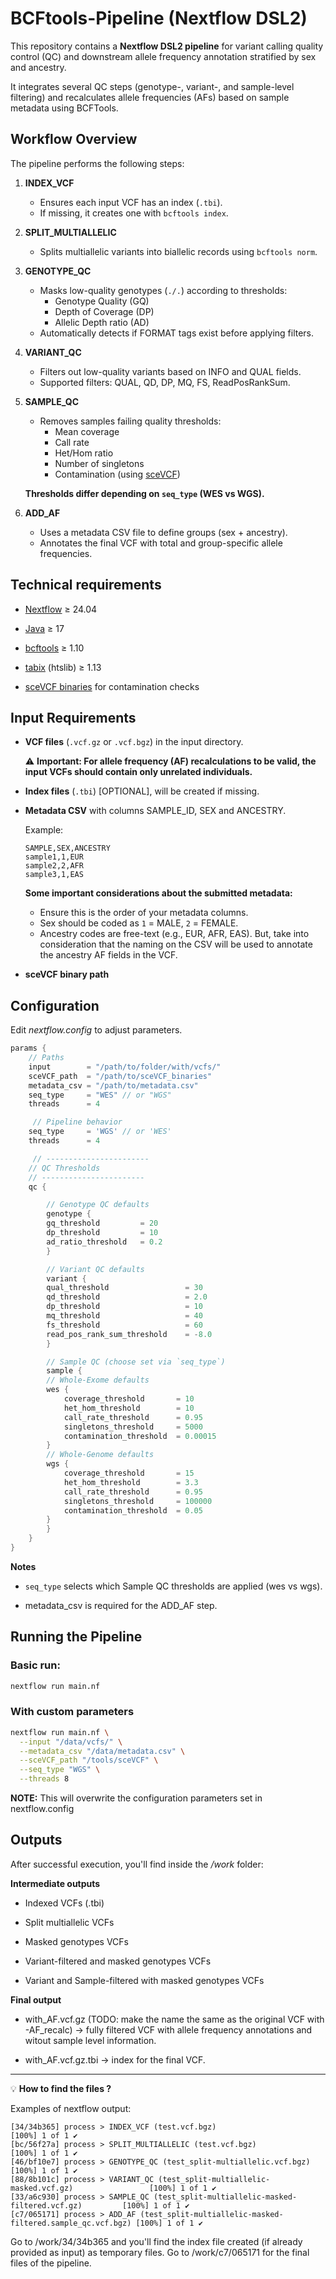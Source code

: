 # BCFtools-Pipeline (Nextflow DSL2)

This repository contains a **Nextflow DSL2 pipeline** for variant calling quality control (QC) and downstream allele frequency annotation stratified by sex and ancestry.  

It integrates several QC steps (genotype-, variant-, and sample-level filtering) and recalculates allele frequencies (AFs) based on sample metadata using BCFTools. 



## Workflow Overview

The pipeline performs the following steps:

1. **INDEX_VCF**  
   - Ensures each input VCF has an index (`.tbi`).  
   - If missing, it creates one with `bcftools index`.

2. **SPLIT_MULTIALLELIC**  
   - Splits multiallelic variants into biallelic records using `bcftools norm`.

3. **GENOTYPE_QC**  
   - Masks low-quality genotypes (`./.`) according to thresholds:
     - Genotype Quality (GQ)
     - Depth of Coverage (DP)
     - Allelic Depth ratio (AD)  
   - Automatically detects if FORMAT tags exist before applying filters.

4. **VARIANT_QC**  
   - Filters out low-quality variants based on INFO and QUAL fields.  
   - Supported filters: QUAL, QD, DP, MQ, FS, ReadPosRankSum.

5. **SAMPLE_QC**  
   - Removes samples failing quality thresholds:
     - Mean coverage
     - Call rate
     - Het/Hom ratio
     - Number of singletons
     - Contamination (using [sceVCF](https://github.com/HTGenomeAnalysisUnit/SCE-VCF))  

   **Thresholds differ depending on `seq_type` (WES vs WGS).**

6. **ADD_AF**  
   - Uses a metadata CSV file to define groups (sex + ancestry).  
   - Annotates the final VCF with total and group-specific allele frequencies.

## Technical requirements 

- [Nextflow](https://nextflow.io/docs/latest/install.html) ≥ 24.04

- [Java](https://www.oracle.com/es/java/technologies/downloads/) ≥ 17

- [bcftools](https://samtools.github.io/bcftools/howtos/install.html) ≥ 1.10

- [tabix](https://www.htslib.org/doc/tabix.html) (htslib) ≥ 1.13

- [sceVCF binaries](https://github.com/HTGenomeAnalysisUnit/SCE-VCF/releases/tag/v0.1.3) for contamination checks

## Input Requirements

- **VCF files** (`.vcf.gz` or `.vcf.bgz`) in the input directory.  

    ⚠️ **Important: For allele frequency (AF) recalculations to be valid, the input VCFs should contain only unrelated individuals.**

- **Index files** (`.tbi`) [OPTIONAL], will be created if missing.  
- **Metadata CSV** with columns SAMPLE_ID, SEX and ANCESTRY.

    Example: 
    ```
    SAMPLE,SEX,ANCESTRY
    sample1,1,EUR
    sample2,2,AFR
    sample3,1,EAS
    ```
    **Some important considerations about the submitted metadata:** 
    
    - Ensure this is the order of your metadata columns.
    - Sex should be coded as `1` = MALE, `2` = FEMALE.  
    - Ancestry codes are free-text (e.g., EUR, AFR, EAS). But, take into consideration that the naming on the CSV will be used to annotate the ancestry AF fields in the VCF. 


- **sceVCF binary path** 

## Configuration 

Edit *nextflow.config* to adjust parameters. 

```groovy
params {
    // Paths
    input        = "/path/to/folder/with/vcfs/"
    sceVCF_path  = "/path/to/sceVCF_binaries"
    metadata_csv = "/path/to/metadata.csv"
    seq_type     = "WES" // or "WGS"
    threads      = 4

     // Pipeline behavior
    seq_type     = 'WGS' // or 'WES'
    threads      = 4

     // -----------------------
    // QC Thresholds
    // -----------------------
    qc {

        // Genotype QC defaults 
        genotype {
        gq_threshold         = 20
        dp_threshold         = 10
        ad_ratio_threshold   = 0.2
        }

        // Variant QC defaults
        variant {
        qual_threshold                 = 30
        qd_threshold                   = 2.0
        dp_threshold                   = 10
        mq_threshold                   = 40
        fs_threshold                   = 60
        read_pos_rank_sum_threshold    = -8.0
        }

        // Sample QC (choose set via `seq_type`)
        sample {
        // Whole-Exome defaults
        wes {
            coverage_threshold       = 10
            het_hom_threshold        = 10
            call_rate_threshold      = 0.95
            singletons_threshold     = 5000
            contamination_threshold  = 0.00015
        }
        // Whole-Genome defaults
        wgs {
            coverage_threshold       = 15
            het_hom_threshold        = 3.3
            call_rate_threshold      = 0.95
            singletons_threshold     = 100000
            contamination_threshold  = 0.05
        }
        }
    }
}

```
**Notes**

- `seq_type` selects which Sample QC thresholds are applied (wes vs wgs).

- metadata_csv is required for the ADD_AF step.

## Running the Pipeline

### Basic run: 

```bash
nextflow run main.nf
```

### With custom parameters

```bash
nextflow run main.nf \
  --input "/data/vcfs/" \
  --metadata_csv "/data/metadata.csv" \
  --sceVCF_path "/tools/sceVCF" \
  --seq_type "WGS" \
  --threads 8
```

**NOTE:** This will overwrite the configuration parameters set in nextflow.config

## Outputs 

After successful execution, you'll find inside the */work* folder:

**Intermediate outputs**

- Indexed VCFs (.tbi)

- Split multiallelic VCFs

- Masked genotypes VCFs

- Variant-filtered and masked genotypes VCFs

- Variant and Sample-filtered with masked genotypes VCFs

**Final output**

* with_AF.vcf.gz (TODO: make the name the same as the original VCF with -AF_recalc) → fully filtered VCF with allele frequency annotations and witout sample level information. 

- with_AF.vcf.gz.tbi → index for the final VCF.


---
💡 **How to find the files ?**

Examples of nextflow output: 

```
[34/34b365] process > INDEX_VCF (test.vcf.bgz)                                           [100%] 1 of 1 ✔
[bc/56f27a] process > SPLIT_MULTIALLELIC (test.vcf.bgz)                                  [100%] 1 of 1 ✔
[46/bf10e7] process > GENOTYPE_QC (test_split-multiallelic.vcf.bgz)                      [100%] 1 of 1 ✔
[88/8b101c] process > VARIANT_QC (test_split-multiallelic-masked.vcf.gz)                 [100%] 1 of 1 ✔
[33/a6c930] process > SAMPLE_QC (test_split-multiallelic-masked-filtered.vcf.gz)         [100%] 1 of 1 ✔
[c7/065171] process > ADD_AF (test_split-multiallelic-masked-filtered.sample_qc.vcf.bgz) [100%] 1 of 1 ✔
```
Go to /work/34/34b365 and you'll find the index file created (if already provided as input) as temporary files. 
Go to /work/c7/065171 for the final files of the pipeline. 